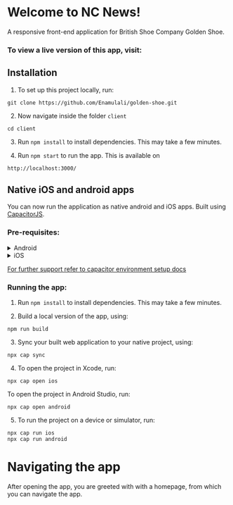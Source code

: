 # Welcome to NC News!

A responsive front-end application for British Shoe Company Golden Shoe.

### To view a live version of this app, visit:

## Installation

1. To set up this project locally, run:

```
git clone https://github.com/Enamulali/golden-shoe.git
```

2. Now navigate inside the folder `client`

```
cd client
```

3. Run `npm install` to install dependencies. This may take a few minutes.

4. Run `npm start` to run the app. This is available on

```
http://localhost:3000/
```

## Native iOS and android apps

You can now run the application as native android and iOS apps. Built using [CapacitorJS](https://capacitorjs.com/docs/).

### Pre-requisites:

<details>
<summary>Android</summary>
<br>
1. You should have android studio installed on your machine. Check here: https://developer.android.com/studio.
</details>

<details>
<summary>iOS</summary>
<br>
1. You should have XCode installed on your machine. You can install using the Apple App Store on your Mac. Check here: https://apps.apple.com/us/app/xcode/id497799835?mt=12

2. You should install Xcode command line tools:

```
xcode-select --install
```

3. Install Homebrew to install Cocoapods:

```
/bin/bash -c "$(curl -fsSL https://raw.githubusercontent.com/Homebrew/install/HEAD/install.sh)"
```

4. Install Cocoapods:

```
brew install cocoapods
```

5. Install Cocoapods without Homebrew:

```
sudo gem install cocoapods
```

<br>
</details>

[For further support refer to capacitor environment setup docs](https://capacitorjs.com/docs/getting-started/environment-setup)

### Running the app:

1. Run `npm install` to install dependencies. This may take a few minutes.

2. Build a local version of the app, using:

```
npm run build
```

3. Sync your built web application to your native project, using:

```
npx cap sync
```

4. To open the project in Xcode, run:

```
npx cap open ios
```

To open the project in Android Studio, run:

```
npx cap open android
```

5. To run the project on a device or simulator, run:

```
npx cap run ios
npx cap run android
```

# Navigating the app

After opening the app, you are greeted with with a homepage, from which you can navigate the app.
